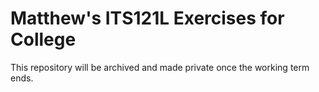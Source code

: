 # Matthew's ITS121L Exercises for College
This repository will be archived and made private once the working term ends.